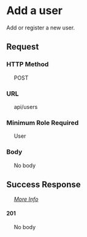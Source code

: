 # Add a user

Add or register a new user.

## Request

### HTTP Method
&nbsp;&nbsp;&nbsp;&nbsp; POST

### URL
&nbsp;&nbsp;&nbsp;&nbsp; api/users

### Minimum Role Required
&nbsp;&nbsp;&nbsp;&nbsp; User

### Body
&nbsp;&nbsp;&nbsp;&nbsp; No body

## Success Response

&nbsp;&nbsp;&nbsp;&nbsp; [*More Info*](../Kinergize%20-%20API%20General%20Info.md)

#### 201
&nbsp;&nbsp;&nbsp;&nbsp; No body
